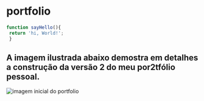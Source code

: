 # portfolio
```js
function sayHello(){
 return 'hi, World!';
 }
```
## A imagem ilustrada abaixo demostra em detalhes a construção da versão 2 do meu por2tfólio pessoal.
![imagem inicial do portfolio](https://github.com/TarcisioValentim/meuportifolio/blob/master/img/template1.png)

